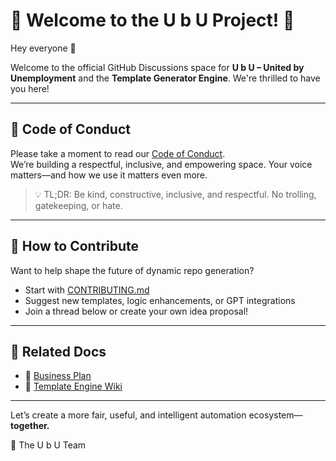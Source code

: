 # 📌 Welcome to the U b U Project! 🚀

Hey everyone 👋

Welcome to the official GitHub Discussions space for **U b U – United by Unemployment** and the **Template Generator Engine**. We're thrilled to have you here!

---

## 📣 Code of Conduct

Please take a moment to read our [Code of Conduct](../blob/main/CODE_OF_CONDUCT.md).  
We’re building a respectful, inclusive, and empowering space. Your voice matters—and how we use it matters even more.

> 💡 TL;DR: Be kind, constructive, inclusive, and respectful. No trolling, gatekeeping, or hate.

---

## 🧩 How to Contribute

Want to help shape the future of dynamic repo generation?

- Start with [CONTRIBUTING.md](../blob/main/CONTRIBUTING.md)
- Suggest new templates, logic enhancements, or GPT integrations
- Join a thread below or create your own idea proposal!

---

## 🔖 Related Docs

- 📄 [Business Plan](../blob/main/business_plan/UnitedByUnemploymentBusinessPlan.md)  
- 🧠 [Template Engine Wiki](../blob/main/docs/wiki/Template-Generator-Engine.md)

---

Let’s create a more fair, useful, and intelligent automation ecosystem—**together.**

💛 The U b U Team

